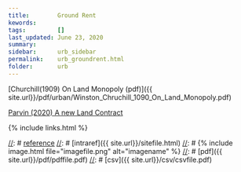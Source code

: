 ```yaml
---
title:        Ground Rent
kewords:              
tags:         []
last_updated: June 23, 2020    
summary:              
sidebar:      urb_sidebar
permalink:    urb_groundrent.html  
folder:       urb 
---    
```


[//]: # (Comments on edit:? )



[Churchill(1909) On Land Monopoly (pdf)]({{ site.url}}/pdf/urban/Winston_Chruchill_1090_On_Land_Monopoly.pdf)

[Parvin (2020) A new Land Contract](https://medium.com/@AlastairParvin/a-new-land-contract-684c3ba1f1b3)


{% include links.html %}

[//]: # [reference](url)
[//]: # [intraref]({{ site.url}}/sitefile.html)
[//]: # {% include image.html file="imagefile.png" alt="imagename"  %}
[//]: # [pdf]({{ site.url}}/pdf/pdffile.pdf)
[//]: # [csv]({{ site.url}}/csv/csvfile.pdf)




